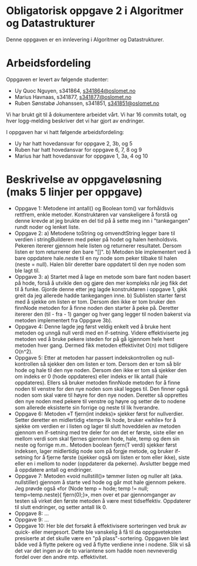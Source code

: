 # Obligatorisk oppgave 2 i Algoritmer og Datastrukturer

Denne oppgaven er en innlevering i Algoritmer og Datastrukturer. 

# Arbeidsfordeling

Oppgaven er levert av følgende studenter:
* Uy Quoc Nguyen, s341864, s341864@oslomet.no
* Marius Havnaas, s341877, s341877@oslomet.no
* Ruben Sønstabø Johanssen, s341851, s341851@oslomet.no

Vi har brukt git til å dokumentere arbeidet vårt. Vi har 16 commits totalt, og hver logg-melding beskriver det vi har gjort av endringer.

I oppgaven har vi hatt følgende arbeidsfordeling:
* Uy har hatt hovedansvar for oppgave 2, 3b, og 5
* Ruben har hatt hovedansvar for oppgave 6, 7, 8 og 9
* Marius har hatt hovedansvar for oppgave 1, 3a, 4 og 10

# Beskrivelse av oppgaveløsning (maks 5 linjer per oppgave)

* Oppgave 1: 
Metodene int antall() og Boolean tom() var forhåldsvis rettfrem, enkle metoder. 
Konstruktøren var vanskeligere å forstå og denne krevde at jeg brukte en del tid på å sette meg inn i "tankegangen" rundt noder og lenket liste.
* Oppgave 2:
a) Metodene toString og omvendtString legger bare til verdien i stringBuilderen med peker på hodet og halen henholdsvis. Pekeren itererer gjennom hele listen og returnerer resultatet. Dersom listen er tom returnerer den bare "[]".
b) Metoden ble implementert ved å bare oppdatere hale.neste til en ny node som peker tilbake til halen (neste = null). Halen blir deretter bare oppdatert til den nye noden som ble lagt til.
* Oppgave 3:
a) Startet med å lage en metode som bare fant noden basert på hode, forså å utvikle den og gjøre den mer kompleks når jeg fikk det til å funke. Gjorde denne etter jeg lagde konstruktøren i oppgave 1, gikk greit da jeg allerede hadde tankegangen inne.
b) Sublisten starter først med å sjekke om listen er tom. Dersom den ikke er tom bruker den finnNode metoden for å finne noden den starter å peke på. Deretter itererer den (til - fra - 1) ganger og hver gang legger til noden bakerst via metoden implementert fra Oppgave 3b).
* Oppgave 4:
Denne lagde jeg først veldig enkelt ved å bruke hent metoden og unngå null verdi med en if-setning. Videre effektiviserte jeg metoden ved å bruke pekere isteden for på gå igjennom hele hent metoden hver gang. Dermed fikk metoden effektivitet O(n) mot tidligere O(n^2).
* Oppgave 5: Etter at metoden har passert indekskontrollen og null-kontrollen så sjekker den om listen er tom. Dersom den er tom så blir hode og hale til den nye noden. Dersom den ikke er tom så sjekker den om indeks er 0 (hode oppdateres) eller indeks er lik antall (hale oppdateres). Ellers så bruker metoden finnNode metoden for å finne noden til venstre for den nye noden som skal legges til. Den finner også noden som skal være til høyre for den nye noden. Deretter så opprettes den nye noden med pekere til venstre og høyre og setter de to nodene som allerede eksisterte sin forrige og neste til lik hverandre.
* Oppgave 6: Metoden «T fjern(int indeks)» sjekker først for nullverdier. Setter deretter en midlertidig «temp» lik hode, bruker «while» for å sjekke om verdien er i listen og lager til slutt hoveddelen av metoden gjennom en if-setning med tre deler for om det er første, siste eller en mellom verdi som skal fjernes gjennom hode, hale, temp og dem sin neste og forrige m.m..  Metoden boolean fjern(T verdi) sjekker først indeksen, lager midlertidig node som på forgje metode, og bruker if-setning for å fjerne første (sjekker også om listen er tom eller ikke), siste eller en i mellom to noder (oppdaterer da pekerne). Avslutter begge med å oppdatere antall og endringer.
* Oppgave 7: Metoden «void nullstill()»  tømmer listen og nuller alt (aka. nullstiller) gjennom å starte ved hode og går mot hale gjennom pekere. Jeg prøvde også «for (Node<T> temp = hode; temp != null; temp=temp.neste){ fjern(0);}», men over et par gjennomganger av testen så virket den første metoden å være mest tidseffektiv. Oppdaterer til slutt endringer, og setter antall lik 0.
* Oppgave 8: ...
* Oppgave 9: ...
* Oppgave 10:
Her ble det forsøkt å effektivisere sorteringen ved bruk av quick- eller mergesort. Dette ble vanskelig å få til da oppgaveteksten presiserte at det skulle være en "på plass"-sortering. Oppgaven ble løst både ved å flytte pekere og ved å flytte verdiene inne i nodene. Slik vi så det var det ingen av de to variantene som hadde noen nevneverdig fordel over den andre mtp. effektivitet. 
